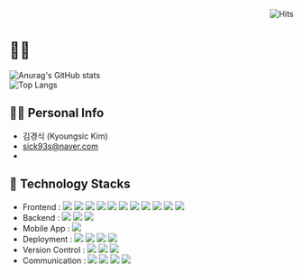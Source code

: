 <span align=right>

![Hits](https://hits.seeyoufarm.com/api/count/incr/badge.svg?url=https%3A%2F%2Fgithub.com%2Fkyoungsic-dev&count_bg=%23DD6487&title_bg=%23282A36&icon=github.svg&icon_color=%2394CFE6&title=visitors&edge_flat=true)

</span>

# 🙋‍♂️ 

![Anurag's GitHub stats](https://github-readme-stats-sand-six-91.vercel.app/api?username=kyoungsic-dev&show_icons=true&count_private=true&line_height=24&theme=dracula)  
![Top Langs](https://github-readme-stats.vercel.app/api/top-langs/?username=kyoungsic-dev&layout=compact&theme=dracula)

## 🙋‍♂️ Personal Info

- 김경식 (Kyoungsic Kim)
- sick93s@naver.com
-

## 🔨 Technology Stacks

- Frontend : <span><img src="https://img.shields.io/badge/HTML-e34f26?style=flat&logo=html5&logoColor=white"/></span>
  <span><img src="https://img.shields.io/badge/CSS-1572b6?style=flat&logo=css3&logoColor=white"/></span>
  <span><img src="https://img.shields.io/badge/JavaScript-dbab09?style=flat&logo=javascript&logoColor=white"/></span>
  <span><img src="https://img.shields.io/badge/TypeScript-3178C6?style=flat&logo=typescript&logoColor=white"/></span>
  <span><img src="https://img.shields.io/badge/Sass-cc6699?style=flat&logo=sass&logoColor=white"/></span>
  <span><img src="https://img.shields.io/badge/React-61dafb?style=flat&logo=react&logoColor=white"/></span>
  <span><img src="https://img.shields.io/badge/Redux-764abc?style=flat&logo=redux&logoColor=white"/></span>
  <span><img src="https://img.shields.io/badge/Saga-89d96d?style=flat&logo=redux-saga&logoColor=white"/></span>
  <span><img src="https://img.shields.io/badge/jQuery-0769ad?style=flat&logo=jquery&logoColor=white"/></span>
  <span><img src="https://img.shields.io/badge/Next.js-000000?style=flat&logo=next-dot-js&logoColor=white"/></span>
  <span><img src="https://img.shields.io/badge/Recoil-3474DE?style=flat&logo=next-dot-js&logoColor=white"/></span><br/>
- Backend : <span><img src="https://img.shields.io/badge/Python-3776AB?style=flat&logo=python&logoColor=white"/></span>
  <span><img src="https://img.shields.io/badge/Django-092e20?style=flat&logo=django&logoColor=white"/></span>
  <span><img src="https://img.shields.io/badge/PostgreSQL-336791?style=flat&logo=postgresql&logoColor=white"/></span><br/>
- Mobile App : <span><img src="https://img.shields.io/badge/React Native-61dafb?style=flat&logo=react&logoColor=white"/></span><br/>
- Deployment : <span><img src="https://img.shields.io/badge/AWS-232f3e?style=flat&logo=amazon-aws&logoColor=white"/></span>
  <span><img src="https://img.shields.io/badge/Netlify-00c7b7?style=flat&logo=netlify&logoColor=white"/></span>
  <span><img src="https://img.shields.io/badge/Vercel-000000?style=flat&logo=vercel&logoColor=white"/></span>
  <span><img src="https://img.shields.io/badge/Docker-2496ED?style=flat&logo=docker&logoColor=white"/></span><br/>
- Version Control : <span><img src="https://img.shields.io/badge/Git-f05032?style=flat&logo=git&logoColor=white"/></span>
  <span><img src="https://img.shields.io/badge/GitHub-181717?style=flat&logo=github&logoColor=white"/></span>
  <span><img src="https://img.shields.io/badge/Bitbucket-0052cc?style=flat&logo=bitbucket&logoColor=white"/></span><br/>
- Communication : <span><img src="https://img.shields.io/badge/Jira-0052cc?style=flat&logo=jira&logoColor=white"/></span>
  <span><img src="https://img.shields.io/badge/Confluence-0052cc?style=flat&logo=confluence&logoColor=white"/></span>
  <span><img src="https://img.shields.io/badge/Zeplin-ffbe22?style=flat"/></span>
  <span><img src="https://img.shields.io/badge/Figma-f24e1e?style=flat&logo=figma&logoColor=white"/></span><br/>
